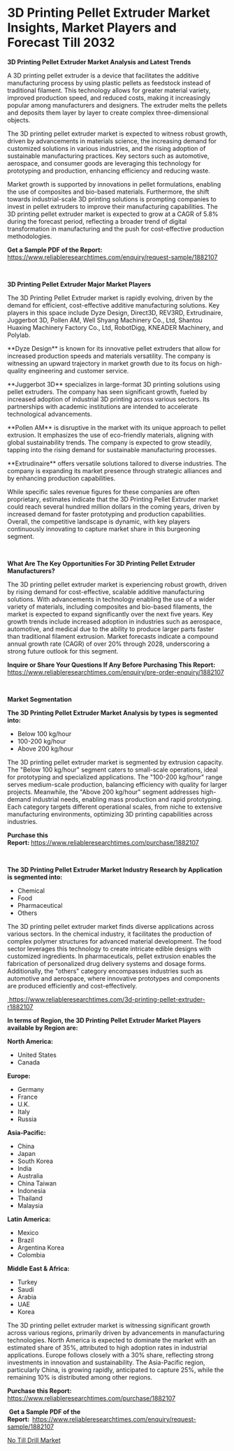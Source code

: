 <p><h1>3D Printing Pellet Extruder Market Insights, Market Players and Forecast Till 2032</h1></p><p><strong>3D Printing Pellet Extruder Market Analysis and Latest Trends</strong></p>
<p><p>A 3D printing pellet extruder is a device that facilitates the additive manufacturing process by using plastic pellets as feedstock instead of traditional filament. This technology allows for greater material variety, improved production speed, and reduced costs, making it increasingly popular among manufacturers and designers. The extruder melts the pellets and deposits them layer by layer to create complex three-dimensional objects.</p><p>The 3D printing pellet extruder market is expected to witness robust growth, driven by advancements in materials science, the increasing demand for customized solutions in various industries, and the rising adoption of sustainable manufacturing practices. Key sectors such as automotive, aerospace, and consumer goods are leveraging this technology for prototyping and production, enhancing efficiency and reducing waste.</p><p>Market growth is supported by innovations in pellet formulations, enabling the use of composites and bio-based materials. Furthermore, the shift towards industrial-scale 3D printing solutions is prompting companies to invest in pellet extruders to improve their manufacturing capabilities. The 3D printing pellet extruder market is expected to grow at a CAGR of 5.8% during the forecast period, reflecting a broader trend of digital transformation in manufacturing and the push for cost-effective production methodologies.</p></p>
<p><strong>Get a Sample PDF of the Report:&nbsp;</strong> <a href="https://www.reliableresearchtimes.com/enquiry/request-sample/1882107?utm_campaign=2277&utm_medium=2&utm_source=Github&utm_content=ia&utm_term=20022025&utm_id=3d-printing-pellet-extruder">https://www.reliableresearchtimes.com/enquiry/request-sample/1882107</a></p>
<p>&nbsp;</p>
<p><strong>3D Printing Pellet Extruder Major Market Players</strong></p>
<p><p>The 3D Printing Pellet Extruder market is rapidly evolving, driven by the demand for efficient, cost-effective additive manufacturing solutions. Key players in this space include Dyze Design, Direct3D, REV3RD, Extrudinaire, Juggerbot 3D, Pollen AM, Well Shyang Machinery Co., Ltd, Shantou Huaxing Machinery Factory Co., Ltd, RobotDigg, KNEADER Machinery, and Polylab.</p><p>**Dyze Design** is known for its innovative pellet extruders that allow for increased production speeds and materials versatility. The company is witnessing an upward trajectory in market growth due to its focus on high-quality engineering and customer service. </p><p>**Juggerbot 3D** specializes in large-format 3D printing solutions using pellet extruders. The company has seen significant growth, fueled by increased adoption of industrial 3D printing across various sectors. Its partnerships with academic institutions are intended to accelerate technological advancements.</p><p>**Pollen AM** is disruptive in the market with its unique approach to pellet extrusion. It emphasizes the use of eco-friendly materials, aligning with global sustainability trends. The company is expected to grow steadily, tapping into the rising demand for sustainable manufacturing processes.</p><p>**Extrudinaire** offers versatile solutions tailored to diverse industries. The company is expanding its market presence through strategic alliances and by enhancing production capabilities. </p><p>While specific sales revenue figures for these companies are often proprietary, estimates indicate that the 3D Printing Pellet Extruder market could reach several hundred million dollars in the coming years, driven by increased demand for faster prototyping and production capabilities. Overall, the competitive landscape is dynamic, with key players continuously innovating to capture market share in this burgeoning segment.</p></p>
<p>&nbsp;</p>
<p><strong>What Are The Key Opportunities For 3D Printing Pellet Extruder Manufacturers?</strong></p>
<p><p>The 3D printing pellet extruder market is experiencing robust growth, driven by rising demand for cost-effective, scalable additive manufacturing solutions. With advancements in technology enabling the use of a wider variety of materials, including composites and bio-based filaments, the market is expected to expand significantly over the next five years. Key growth trends include increased adoption in industries such as aerospace, automotive, and medical due to the ability to produce larger parts faster than traditional filament extrusion. Market forecasts indicate a compound annual growth rate (CAGR) of over 20% through 2028, underscoring a strong future outlook for this segment.</p></p>
<p><strong>Inquire or Share Your Questions If Any Before Purchasing This Report:</strong> <a href="https://www.reliableresearchtimes.com/enquiry/pre-order-enquiry/1882107?utm_campaign=2277&utm_medium=2&utm_source=Github&utm_content=ia&utm_term=20022025&utm_id=3d-printing-pellet-extruder">https://www.reliableresearchtimes.com/enquiry/pre-order-enquiry/1882107</a></p>
<p>&nbsp;</p>
<p><strong>Market Segmentation</strong></p>
<p><strong>The 3D Printing Pellet Extruder Market Analysis by types is segmented into:</strong></p>
<p><ul><li>Below 100 kg/hour</li><li>100-200 kg/hour</li><li>Above 200 kg/hour</li></ul></p>
<p><p>The 3D printing pellet extruder market is segmented by extrusion capacity. The "Below 100 kg/hour" segment caters to small-scale operations, ideal for prototyping and specialized applications. The "100-200 kg/hour" range serves medium-scale production, balancing efficiency with quality for larger projects. Meanwhile, the "Above 200 kg/hour" segment addresses high-demand industrial needs, enabling mass production and rapid prototyping. Each category targets different operational scales, from niche to extensive manufacturing environments, optimizing 3D printing capabilities across industries.</p></p>
<p><strong>Purchase this Report:&nbsp;</strong><a href="https://www.reliableresearchtimes.com/purchase/1882107?utm_campaign=2277&utm_medium=2&utm_source=Github&utm_content=ia&utm_term=20022025&utm_id=3d-printing-pellet-extruder">https://www.reliableresearchtimes.com/purchase/1882107</a></p>
<p>&nbsp;</p>
<p><strong>The 3D Printing Pellet Extruder Market Industry Research by Application is segmented into:</strong></p>
<p><ul><li>Chemical</li><li>Food</li><li>Pharmaceutical</li><li>Others</li></ul></p>
<p><p>The 3D printing pellet extruder market finds diverse applications across various sectors. In the chemical industry, it facilitates the production of complex polymer structures for advanced material development. The food sector leverages this technology to create intricate edible designs with customized ingredients. In pharmaceuticals, pellet extrusion enables the fabrication of personalized drug delivery systems and dosage forms. Additionally, the "others" category encompasses industries such as automotive and aerospace, where innovative prototypes and components are produced efficiently and cost-effectively.</p></p>
<p><a href="https://www.reliableresearchtimes.com/3d-printing-pellet-extruder-r1882107?utm_campaign=2277&utm_medium=2&utm_source=Github&utm_content=ia&utm_term=20022025&utm_id=3d-printing-pellet-extruder">&nbsp;https://www.reliableresearchtimes.com/3d-printing-pellet-extruder-r1882107</a></p>
<p><strong>In terms of Region, the 3D Printing Pellet Extruder Market Players available by Region are:</strong></p>
<p>
    <p> <strong> North America: </strong>
        <ul>
            <li>United States</li>
            <li>Canada</li>
        </ul>
        </p> 
    <p> <strong> Europe: </strong>
        <ul>
            <li>Germany</li>
            <li>France</li>
            <li>U.K.</li>
            <li>Italy</li>
            <li>Russia</li>
        </ul>
        </p> 
    <p> <strong> Asia-Pacific: </strong>
        <ul>
            <li>China</li>
            <li>Japan</li>
            <li>South Korea</li>
            <li>India</li>
            <li>Australia</li>
            <li>China Taiwan</li>
            <li>Indonesia</li>
            <li>Thailand</li>
            <li>Malaysia</li>
        </ul>
        </p> 
    <p> <strong> Latin America: </strong>
        <ul>
            <li>Mexico</li>
            <li>Brazil</li>
            <li>Argentina Korea</li>
            <li>Colombia</li>
        </ul>
        </p> 
    <p> <strong> Middle East & Africa: </strong>
        <ul>
            <li>Turkey</li>
            <li>Saudi</li>
            <li>Arabia</li>
            <li>UAE</li>
            <li>Korea</li>
        </ul>
    </p>
    </p>
<p><p>The 3D printing pellet extruder market is witnessing significant growth across various regions, primarily driven by advancements in manufacturing technologies. North America is expected to dominate the market with an estimated share of 35%, attributed to high adoption rates in industrial applications. Europe follows closely with a 30% share, reflecting strong investments in innovation and sustainability. The Asia-Pacific region, particularly China, is growing rapidly, anticipated to capture 25%, while the remaining 10% is distributed among other regions.</p></p>
<p><strong>Purchase this Report: </strong><a href="https://www.reliableresearchtimes.com/purchase/1882107?utm_campaign=2277&utm_medium=2&utm_source=Github&utm_content=ia&utm_term=20022025&utm_id=3d-printing-pellet-extruder">https://www.reliableresearchtimes.com/purchase/1882107</a></p>
<p>&nbsp;<strong>Get a Sample PDF of the Report:&nbsp;&nbsp;</strong><a href="https://www.reliableresearchtimes.com/enquiry/request-sample/1882107?utm_campaign=2277&utm_medium=2&utm_source=Github&utm_content=ia&utm_term=20022025&utm_id=3d-printing-pellet-extruder">https://www.reliableresearchtimes.com/enquiry/request-sample/1882107</a></p>
<p><strong></strong></p>
<p><p><a href="https://github.com/tanekacalderon743/Market-Research-Report-List-1/blob/main/no-till-drill-market.md?utm_campaign=2277&utm_medium=2&utm_source=Github&utm_content=ia&utm_term=20022025&utm_id=3d-printing-pellet-extruder">No Till Drill Market</a></p></p>